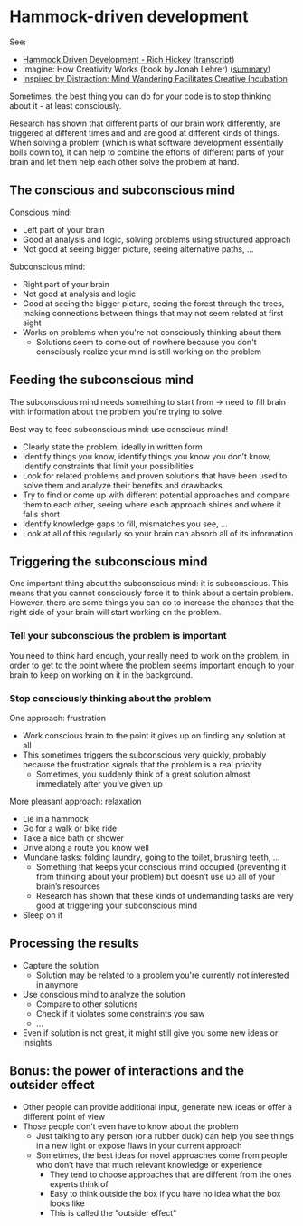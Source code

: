 # Hammock-driven development

See:

- [Hammock Driven Development - Rich Hickey](https://www.youtube.com/watch?v=f84n5oFoZBc) ([transcript](https://github.com/matthiasn/talk-transcripts/blob/master/Hickey_Rich/HammockDrivenDev.md))
- Imagine: How Creativity Works (book by Jonah Lehrer) ([summary](http://newbooksinbrief.com/2012/04/29/12-a-summary-of-imagine-how-creativity-works-by-jonah-lehrer/))
- [Inspired by Distraction: Mind Wandering Facilitates Creative Incubation](https://journals.sagepub.com/doi/abs/10.1177/0956797612446024)

Sometimes, the best thing you can do for your code is to stop thinking about it - at least consciously. 

Research has shown that different parts of our brain work differently, are triggered at different times and and are good at different kinds of things. When solving a problem (which is what software development essentially boils down to), it can help to combine the efforts of different parts of your brain and let them help each other solve the problem at hand.

## The conscious and subconscious mind

Conscious mind:

- Left part of your brain
- Good at analysis and logic, solving problems using structured approach
- Not good at seeing bigger picture, seeing alternative paths, ...

Subconscious mind:

- Right part of your brain
- Not good at analysis and logic
- Good at seeing the bigger picture, seeing the forest through the trees, making connections between things that may not seem related at first sight
- Works on problems when you're not consciously thinking about them
  - Solutions seem to come out of nowhere because you don't consciously realize your mind is still working on the problem

## Feeding the subconscious mind

The subconscious mind needs something to start from -> need to fill brain with information about the problem you're trying to solve

Best way to feed subconscious mind: use conscious mind!

- Clearly state the problem, ideally in written form
- Identify things you know, identify things you know you don’t know, identify constraints that limit your possibilities
- Look for related problems and proven solutions that have been used to solve them and analyze their benefits and drawbacks
- Try to find or come up with different potential approaches and compare them to each other, seeing where each approach shines and where it falls short
- Identify knowledge gaps to fill, mismatches you see, ...
- Look at all of this regularly so your brain can absorb all of its information

## Triggering the subconscious mind

One important thing about the subconscious mind: it is subconscious. This means that you cannot consciously force it to think about a certain problem. However, there are some things you can do to increase the chances that the right side of your brain will start working on the problem.

### Tell your subconscious the problem is important

You need to think hard enough, your really need to work on the problem, in order to get to the point where the problem seems important enough to your brain to keep on working on it in the background.

### Stop consciously thinking about the problem

One approach: frustration

- Work conscious brain to the point it gives up on finding any solution at all
- This sometimes triggers the subconscious very quickly, probably because the frustration signals that the problem is a real priority
  - Sometimes, you suddenly think of a great solution almost immediately after you’ve given up

More pleasant approach: relaxation

- Lie in a hammock
- Go for a walk or bike ride
- Take a nice bath or shower
- Drive along a route you know well
- Mundane tasks: folding laundry, going to the toilet, brushing teeth, ...
  - Something that keeps your conscious mind occupied (preventing it from thinking about your problem) but doesn’t use up all of your brain’s resources
  - Research has shown that these kinds of undemanding tasks are very good at triggering your subconscious mind
- Sleep on it

## Processing the results

- Capture the solution
  - Solution may be related to a problem you're currently not interested in anymore
- Use conscious mind to analyze the solution
  - Compare to other solutions
  - Check if it violates some constraints you saw
  - ...
- Even if solution is not great, it might still give you some new ideas or insights

## Bonus: the power of interactions and the outsider effect

- Other people can provide additional input, generate new ideas or offer a different point of view
- Those people don't even have to know about the problem
  - Just talking to any person (or a rubber duck) can help you see things in a new light or expose flaws in your current approach
  - Sometimes, the best ideas for novel approaches come from people who don’t have that much relevant knowledge or experience
    - They tend to choose approaches that are different from the ones experts think of
    - Easy to think outside the box if you have no idea what the box looks like
    - This is called the "outsider effect"

